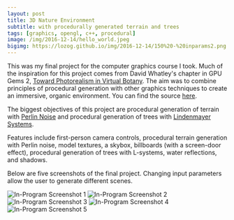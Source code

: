 ```yaml
---
layout: post
title: 3D Nature Environment
subtitle: with procedurally generated terrain and trees
tags: [graphics, opengl, c++, procedural]
image: /img/2016-12-14/hello_world.jpeg
bigimg: https://lozog.github.io/img/2016-12-14/150%20-%20inparams2.png
---
```


This was my final project for the computer graphics course I took. Much of the inspiration for this project comes from David Whatley's chapter in GPU Gems 2, [Toward Photorealism in Virtual Botany](http://http.developer.nvidia.com/GPUGems2/gpugems2_chapter01.html). The aim was to combine principles of procedural generation with other graphics techniques to create an immersive, organic environment. You can find the source [here](https://github.com/lozog/Procedural-Nature-3D).

The biggest objectives of this project are procedural generation of terrain with [Perlin Noise](http://staffwww.itn.liu.se/~stegu/simplexnoise/simplexnoise.pdf) and procedural generation of trees with [Lindenmayer Systems](http://algorithmicbotany.org/papers/abop/abop-ch1.pdf).

Features include first-person camera controls, procedural terrain generation with Perlin noise, model textures, a skybox, billboards (with a screen-door effect), procedural generation of trees with L-systems, water reflections, and shadows.

Below are five screenshots of the final project. Changing input parameters allow the user to generate different scenes.

![In-Program Screenshot 1](https://lozog.github.io/img/2016-12-14/149%20-%20inparams1.png "In-Program Screenshot 1")
![In-Program Screenshot 2](https://lozog.github.io/img/2016-12-14/150%20-%20inparams2.png "In-Program Screenshot 2")
![In-Program Screenshot 3](https://lozog.github.io/img/2016-12-14/151%20-%20inparams3.png "In-Program Screenshot 3")
![In-Program Screenshot 4](https://lozog.github.io/img/2016-12-14/152%20-%20inparams4.png "In-Program Screenshot 4")
![In-Program Screenshot 5](https://lozog.github.io/img/2016-12-14/153%20-%20inparams5.png "In-Program Screenshot 5")
